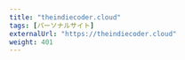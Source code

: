 ```yaml
---
title: "theindiecoder.cloud"
tags: [パーソナルサイト]
externalUrl: "https://theindiecoder.cloud"
weight: 401
---
```

